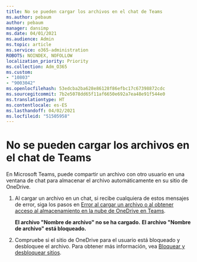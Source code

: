 ```yaml
---
title: No se pueden cargar los archivos en el chat de Teams
ms.author: pebaum
author: pebaum
manager: dansimp
ms.date: 04/01/2021
ms.audience: Admin
ms.topic: article
ms.service: o365-administration
ROBOTS: NOINDEX, NOFOLLOW
localization_priority: Priority
ms.collection: Adm_O365
ms.custom:
- "10803"
- "9003042"
ms.openlocfilehash: 53edcba2ba628e86128f86efbc17c67398872cdc
ms.sourcegitcommit: 7b2e5078dd65f11af6650e692a7ea48e91f544e0
ms.translationtype: HT
ms.contentlocale: es-ES
ms.lasthandoff: 04/02/2021
ms.locfileid: "51505958"
---
```

# <a name="unable-to-upload-files-to-teams-chat"></a>No se pueden cargar los archivos en el chat de Teams

En Microsoft Teams, puede compartir un archivo con otro usuario en una ventana de chat para almacenar el archivo automáticamente en su sitio de OneDrive.

1. Al cargar un archivo en un chat, si recibe cualquiera de estos mensajes de error, siga los pasos en [Error al cargar un archivo o al obtener acceso al almacenamiento en la nube de OneDrive en Teams](https://go.microsoft.com/fwlink/?linkid=2156015).
    
    **El archivo "Nombre de archivo" no se ha cargado.**
    **El archivo "Nombre de archivo" está bloqueado.**

1. Compruebe si el sitio de OneDrive para el usuario está bloqueado y desbloquee el archivo. Para obtener más información, vea [Bloquear y desbloquear sitios](https://go.microsoft.com/fwlink/?linkid=2156016).